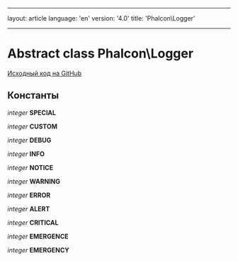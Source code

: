 * * *

layout: article language: 'en' version: '4.0' title: 'Phalcon\Logger'

* * *

# Abstract class **Phalcon\Logger**

<a href="https://github.com/phalcon/cphalcon/tree/v4.0.0/phalcon/logger.zep" class="btn btn-default btn-sm">Исходный код на GitHub</a>

## Константы

*integer* **SPECIAL**

*integer* **CUSTOM**

*integer* **DEBUG**

*integer* **INFO**

*integer* **NOTICE**

*integer* **WARNING**

*integer* **ERROR**

*integer* **ALERT**

*integer* **CRITICAL**

*integer* **EMERGENCE**

*integer* **EMERGENCY**